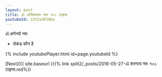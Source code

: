 ```yaml
---
layout: post
title: ॐ अभिप्रायाया नमः १०८ टाइम्स
youtubeId: JJY2vUPJ0Uc
---
```

 
 
 ॐ क्षणेभ्यो नमः  
 
 -  सेकंड कौन है 
 
  
 
  
 
 
 
 
 
 


{% include youtubePlayer.html id=page.youtubeId %}
 
[Next]({{ site.baseurl }}{% link  split2/_posts/2016-05-27-ॐ शरणाय नमः १०८ टाइम्स.md%})
 

